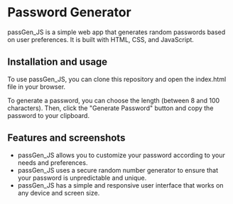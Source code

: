 # Password Generator

passGen_JS is a simple web app that generates random passwords based on user preferences. It is built with HTML, CSS, and JavaScript.

## Installation and usage

To use passGen_JS, you can clone this repository and open the index.html file in your browser.

To generate a password, you can choose the length (between 8 and 100 characters). Then, click the "Generate Password" button and copy the password to your clipboard.

## Features and screenshots

- passGen_JS allows you to customize your password according to your needs and preferences.
- passGen_JS uses a secure random number generator to ensure that your password is unpredictable and unique.
- passGen_JS has a simple and responsive user interface that works on any device and screen size.
